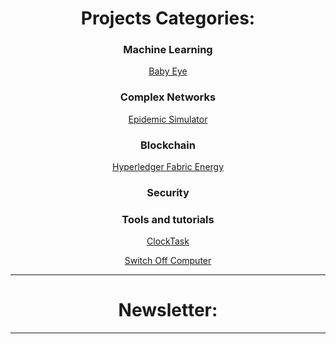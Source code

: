 <p align="center">
  <h1 align="center">    
    Projects Categories:
  </h1>
  <div align="center">
  <h3>Machine Learning</h3>
      <p><a href="babyeye.html">Baby Eye</a></p>      
  <h3>Complex Networks</h3>
      <p><a href="epidemic-simulator.html">Epidemic Simulator</a></p>
  <h3>Blockchain</h3>
      <p><a href="hyperledger.html">Hyperledger Fabric Energy</a></p>
   <h3>Security</h3>
   <h3>Tools and tutorials</h3>
      <p><a href="clocktask.html">ClockTask</a></p>
      <p><a href="switchoff.html">Switch Off Computer</a></p>  
  </div>
  
* * * 
  
  <h1 align="center">    
    Newsletter:
  </h1>
</p>

* * * 

